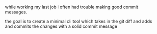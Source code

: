 while working my last job i often had trouble making good commit
messages.

the goal is to create a minimal cli tool which takes in the git diff and adds and commits the changes with a solid commit message
